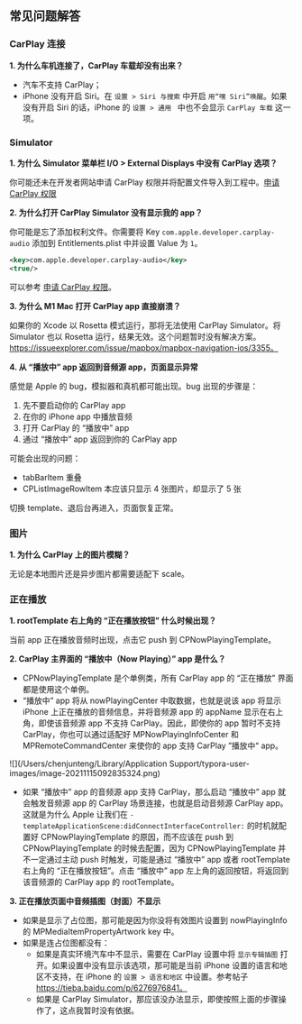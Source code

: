 ## 常见问题解答

### CarPlay 连接

**1. 为什么车机连接了，CarPlay 车载却没有出来？**

* 汽车不支持 CarPlay；
* iPhone 没有开启 Siri。在 `设置 > Siri 与搜索` 中开启 `用“嘿 Siri”唤醒`。如果没有开启 Siri 的话，iPhone 的 `设置 > 通用 ` 中也不会显示 `CarPlay 车载` 这一项。

### Simulator

**1. 为什么 Simulator 菜单栏 I/O > External Displays 中没有 CarPlay 选项？**

你可能还未在开发者网站申请 CarPlay 权限并将配置文件导入到工程中。[申请 CarPlay 权限](https://developer.apple.com/documentation/carplay/requesting_the_carplay_entitlements?language=objc)

**2. 为什么打开 CarPlay Simulator 没有显示我的 app？**

你可能是忘了添加权利文件。你需要将 Key `com.apple.developer.carplay-audio` 添加到 Entitlements.plist 中并设置 Value 为 `1`。

```xml
<key>com.apple.developer.carplay-audio</key>
<true/>
```

可以参考 [申请 CarPlay 权限](https://developer.apple.com/documentation/carplay/requesting_the_carplay_entitlements?language=objc)。

**3. 为什么 M1 Mac 打开 CarPlay app 直接崩溃？** 

如果你的 Xcode 以 Rosetta 模式运行，那将无法使用 CarPlay Simulator。将 Simulator 也以 Rosetta 运行，结果无效。这个问题暂时没有解决方案。https://issueexplorer.com/issue/mapbox/mapbox-navigation-ios/3355。

**4. 从 “播放中” app 返回到音频源 app，页面显示异常**

感觉是 Apple 的 bug，模拟器和真机都可能出现。bug 出现的步骤是：

1. 先不要启动你的 CarPlay app
2. 在你的 iPhone app 中播放音频
3. 打开 CarPlay 的 “播放中” app
4. 通过 “播放中” app 返回到你的 CarPlay app

可能会出现的问题：

* tabBarItem 重叠
* CPListImageRowItem 本应该只显示 4 张图片，却显示了 5 张

切换 template、退后台再进入，页面恢复正常。

### 图片

**1. 为什么 CarPlay 上的图片模糊？**

无论是本地图片还是异步图片都需要适配下 scale。

### 正在播放

**1. rootTemplate 右上角的 “正在播放按钮” 什么时候出现？**

当前 app 正在播放音频时出现，点击它 push 到 CPNowPlayingTemplate。

**2. CarPlay 主界面的 “播放中（Now Playing）” app 是什么？**

* CPNowPlayingTemplate 是个单例类，所有 CarPlay app 的 “正在播放” 界面都是使用这个单例。
* “播放中” app 将从 nowPlayingCenter 中取数据，也就是说该 app 将显示 iPhone 上正在播放的音频信息，并将音频源 app 的 appName 显示在右上角，即使该音频源 app 不支持 CarPlay。因此，即使你的 app 暂时不支持 CarPlay，你也可以通过适配好 MPNowPlayingInfoCenter 和 MPRemoteCommandCenter 来使你的 app 支持 CarPlay ”播放中“ app。

![](/Users/chenjunteng/Library/Application Support/typora-user-images/image-20211115092835324.png)

* 如果 “播放中” app 的音频源 app 支持 CarPlay，那么启动 “播放中” app 就会触发音频源 app 的 CarPlay 场景连接，也就是启动音频源 CarPlay app。这就是为什么 Apple 让我们在 `- templateApplicationScene:didConnectInterfaceController:` 的时机就配置好 CPNowPlayingTemplate 的原因，而不应该在 push 到 CPNowPlayingTemplate 的时候去配置，因为 CPNowPlayingTemplate 并不一定通过主动 push 时触发，可能是通过 “播放中” app 或者 rootTemplate 右上角的 “正在播放按钮”。点击 “播放中” app 左上角的返回按钮，将返回到该音频源的 CarPlay app 的 rootTemplate。

**3. 正在播放页面中音频插图（封面）不显示**

* 如果是显示了占位图，那可能是因为你没将有效图片设置到 nowPlayingInfo 的 MPMediaItemPropertyArtwork key 中。
* 如果是连占位图都没有：
  * 如果是真实环境汽车中不显示，需要在 CarPlay 设置中将 `显示专辑插图` 打开。如果设置中没有显示该选项，那可能是当前 iPhone 设置的语言和地区不支持，在 iPhone 的  `设置 > 语言和地区` 中设置。参考帖子 https://tieba.baidu.com/p/6276976841。
  * 如果是 CarPlay Simulator，那应该没办法显示，即使按照上面的步骤操作了，这点我暂时没有依据。





